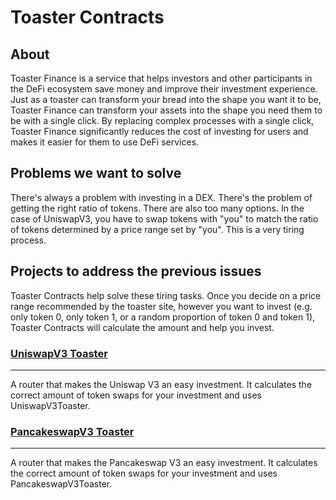 # Toaster Contracts

## About

Toaster Finance is a service that helps investors and other participants in the DeFi ecosystem save money and improve their investment experience. Just as a toaster can transform your bread into the shape you want it to be, Toaster Finance can transform your assets into the shape you need them to be with a single click. By replacing complex processes with a single click, Toaster Finance significantly reduces the cost of investing for users and makes it easier for them to use DeFi services.

## Problems we want to solve

There's always a problem with investing in a DEX. There's the problem of getting the right ratio of tokens. There are also too many options. In the case of UniswapV3, you have to swap tokens with "you" to match the ratio of tokens determined by a price range set by "you". This is a very tiring process.

## Projects to address the previous issues

Toaster Contracts help solve these tiring tasks. Once you decide on a price range recommended by the toaster site, however you want to invest (e.g. only token 0, only token 1, or a random proportion of token 0 and token 1), Toaster Contracts will calculate the amount and help you invest.

### [UniswapV3 Toaster](https://github.com/toaster-finance/toaster-contracts/tree/main/projects/uniswap-v3)

---

A router that makes the Uniswap V3 an easy investment. It calculates the correct amount of token swaps for your investment and uses UniswapV3Toaster.

### [PancakeswapV3 Toaster](https://github.com/toaster-finance/toaster-contracts/tree/main/projects/pancakeswap-v3)

---

A router that makes the Pancakeswap V3 an easy investment. It calculates the correct amount of token swaps for your investment and uses PancakeswapV3Toaster.

